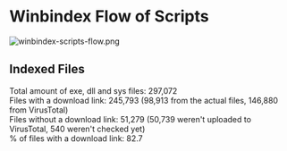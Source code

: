 # Winbindex Flow of Scripts

![winbindex-scripts-flow.png](winbindex-scripts-flow.png)

## Indexed Files

<!--FileStats-->
Total amount of exe, dll and sys files: 297,072  
Files with a download link: 245,793 (98,913 from the actual files, 146,880 from VirusTotal)  
Files without a download link: 51,279 (50,739 weren't uploaded to VirusTotal, 540 weren't checked yet)  
% of files with a download link: 82.7  
<!--/FileStats-->
